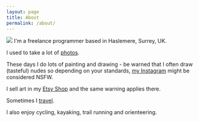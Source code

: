 ```yaml
---
layout: page
title: About
permalink: /about/
---
```


<a href="{{ site.baseurl }}/" class="site-avatar"><img src="{{ site.avatar }}" /></a>
I'm a freelance programmer based in Haslemere, Surrey, UK. 

I used to take a lot of [photos](https://www.flickr.com/orangebrompton).

These days I do lots of painting and drawing - be warned that I often draw (tasteful) nudes so depending on your standards, [my Instagram](https://www.instagram.com/sherbertflavour/) might be considered NSFW.

I sell art in my [Etsy Shop](https://www.etsy.com/shop/HelsArtyAdventures) and the same warning applies there.

Sometimes I [travel](http://bikehippies.com/).

I also enjoy cycling, kayaking, trail running and orienteering.
